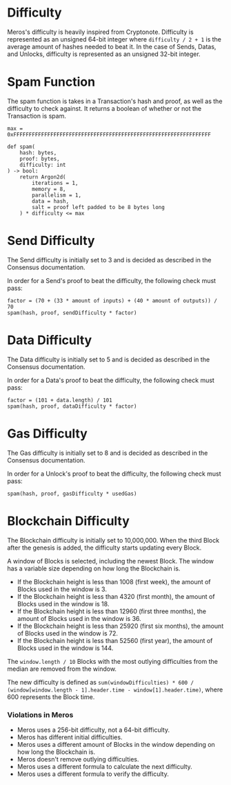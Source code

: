 # Difficulty

Meros's difficulty is heavily inspired from Cryptonote. Difficulty is represented as an unsigned 64-bit integer where `difficulty / 2 + 1` is the average amount of hashes needed to beat it. In the case of Sends, Datas, and Unlocks, difficulty is represented as an unsigned 32-bit integer.

# Spam Function

The spam function is takes in a Transaction's hash and proof, as well as the difficulty to check against. It returns a boolean of whether or not the Transaction is spam.

```
max = 0xFFFFFFFFFFFFFFFFFFFFFFFFFFFFFFFFFFFFFFFFFFFFFFFFFFFFFFFFFFFFFFFF

def spam(
    hash: bytes,
    proof: bytes,
    difficulty: int
) -> bool:
    return Argon2d(
        iterations = 1,
        memory = 8,
        parallelism = 1,
        data = hash,
        salt = proof left padded to be 8 bytes long
    ) * difficulty <= max
```

# Send Difficulty

The Send difficulty is initially set to 3 and is decided as described in the Consensus documentation.

In order for a Send's proof to beat the difficulty, the following check must pass:

```
factor = (70 + (33 * amount of inputs) + (40 * amount of outputs)) / 70
spam(hash, proof, sendDifficulty * factor)
```

# Data Difficulty

The Data difficulty is initially set to 5 and is decided as described in the Consensus documentation.

In order for a Data's proof to beat the difficulty, the following check must pass:

```
factor = (101 + data.length) / 101
spam(hash, proof, dataDifficulty * factor)
```

# Gas Difficulty

The Gas difficulty is initially set to 8 and is decided as described in the Consensus documentation.

In order for a Unlock's proof to beat the difficulty, the following check must pass:

```
spam(hash, proof, gasDifficulty * usedGas)
```

# Blockchain Difficulty

The Blockchain difficulty is initially set to 10,000,000. When the third Block after the genesis is added, the difficulty starts updating every Block.

A window of Blocks is selected, including the newest Block. The window has a variable size depending on how long the Blockchain is.

- If the Blockchain height is less than 1008 (first week), the amount of Blocks used in the window is 3.
- If the Blockchain height is less than 4320 (first month), the amount of Blocks used in the window is 18.
- If the Blockchain height is less than 12960 (first three months), the amount of Blocks used in the window is 36.
- If the Blockchain height is less than 25920 (first six months), the amount of Blocks used in the window is 72.
- If the Blockchain height is less than 52560 (first year), the amount of Blocks used in the window is 144.

The `window.length / 10` Blocks with the most outlying difficulties from the median are removed from the window.

The new difficulty is defined as `sum(windowDifficulties) * 600 / (window[window.length - 1].header.time - window[1].header.time)`, where 600 represents the Block time.

### Violations in Meros

- Meros uses a 256-bit difficulty, not a 64-bit difficulty.
- Meros has different initial difficulties.
- Meros uses a different amount of Blocks in the window depending on how long the Blockchain is.
- Meros doesn't remove outlying difficulties.
- Meros uses a different formula to calculate the next difficulty.
- Meros uses a different formula to verify the difficulty.
